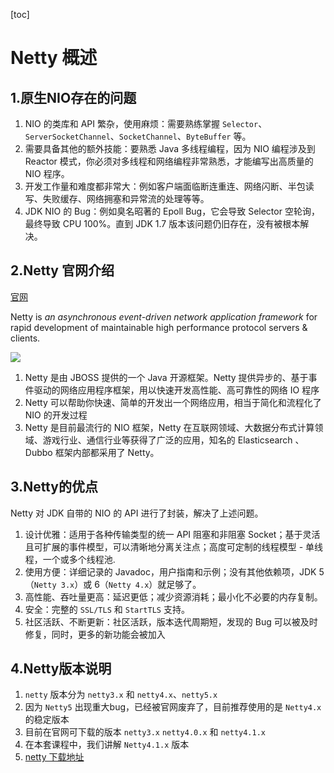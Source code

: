 [toc]

# Netty 概述

## 1.原生NIO存在的问题

1. NIO 的类库和 API 繁杂，使用麻烦：需要熟练掌握 `Selector`、`ServerSocketChannel`、`SocketChannel`、`ByteBuffer` 等。
2. 需要具备其他的额外技能：要熟悉 Java 多线程编程，因为 NIO 编程涉及到 Reactor 模式，你必须对多线程和网络编程非常熟悉，才能编写出高质量的 NIO 程序。
3. 开发工作量和难度都非常大：例如客户端面临断连重连、网络闪断、半包读写、失败缓存、网络拥塞和异常流的处理等等。
4. JDK NIO 的 Bug：例如臭名昭著的 Epoll Bug，它会导致 Selector 空轮询，最终导致 CPU 100%。直到 JDK 1.7 版本该问题仍旧存在，没有被根本解决。



## 2.Netty 官网介绍

[官网]( https://netty.io/ )

Netty is *an asynchronous event-driven network application framework*
for rapid development of maintainable high performance protocol servers & clients. 

![]( https://homan-blog.oss-cn-beijing.aliyuncs.com/study-demo/netty-demo/33.png )

1. Netty 是由 JBOSS 提供的一个 Java 开源框架。Netty 提供异步的、基于事件驱动的网络应用程序框架，用以快速开发高性能、高可靠性的网络 IO 程序
2. Netty 可以帮助你快速、简单的开发出一个网络应用，相当于简化和流程化了 NIO 的开发过程
3. Netty 是目前最流行的 NIO 框架，Netty 在互联网领域、大数据分布式计算领域、游戏行业、通信行业等获得了广泛的应用，知名的 Elasticsearch 、Dubbo 框架内部都采用了 Netty。



## 3.Netty的优点

Netty 对 JDK 自带的 NIO 的 API 进行了封装，解决了上述问题。

1. 设计优雅：适用于各种传输类型的统一 API 阻塞和非阻塞 Socket；基于灵活且可扩展的事件模型，可以清晰地分离关注点；高度可定制的线程模型 - 单线程，一个或多个线程池.
2. 使用方便：详细记录的 Javadoc，用户指南和示例；没有其他依赖项，JDK 5（`Netty 3.x`）或 6（`Netty 4.x`）就足够了。
3. 高性能、吞吐量更高：延迟更低；减少资源消耗；最小化不必要的内存复制。
4. 安全：完整的 `SSL/TLS` 和 `StartTLS` 支持。
5. 社区活跃、不断更新：社区活跃，版本迭代周期短，发现的 Bug 可以被及时修复，同时，更多的新功能会被加入



## 4.Netty版本说明

1. `netty` 版本分为  `netty3.x` 和  `netty4.x`、`netty5.x`
2. 因为 `Netty5` 出现重大bug，已经被官网废弃了，目前推荐使用的是 `Netty4.x` 的稳定版本
3. 目前在官网可下载的版本 `netty3.x` `netty4.0.x` 和 `netty4.1.x`
4. 在本套课程中，我们讲解 `Netty4.1.x` 版本
5. [netty 下载地址](https://bintray.com/netty/downloads/netty/ )





























